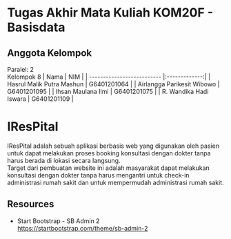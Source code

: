 # Tugas Akhir Mata Kuliah KOM20F - Basisdata
## Anggota Kelompok
Paralel: 2 <br />
Kelompok 8
|             Nama           | NIM           |
| -------------------------- |:-------------:|
| Hasrul Malik Putra Mashun      | G6401201064 |
| Airlangga Parikesit Wibowo     | G6401201095 | 
| Ihsan Maulana Ilmi             | G6401201075 | 
| R. Wandika Hadi Iswara         | G6401201109 | 
<br />

# IResPital
IResPital adalah sebuah aplikasi berbasis web yang digunakan oleh pasien untuk dapat melakukan proses booking konsultasi dengan dokter 
tanpa harus berada di lokasi secara langsung. <br />
Target dari pembuatan website ini adalah masyarakat dapat melakukan konsultasi dengan dokter tanpa harus mengantri untuk check-in administrasi rumah sakit dan untuk mempermudah administrasi rumah sakit.


## Resources
- Start Bootstrap - SB Admin 2 <br />
  https://startbootstrap.com/theme/sb-admin-2

